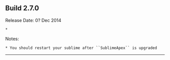 Build 2.7.0
-----------
Release Date: 0? Dec 2014
    
    * 

Notes:

    * You should restart your sublime after ``SublimeApex`` is upgraded
-----------